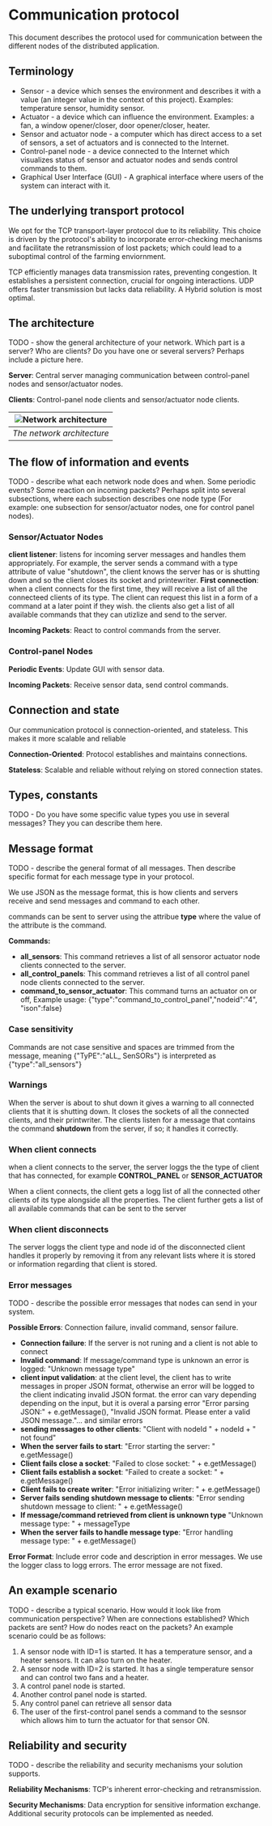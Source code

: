 # Communication protocol

This document describes the protocol used for communication between the different nodes of the
distributed application.

## Terminology

* Sensor - a device which senses the environment and describes it with a value (an integer value in
  the context of this project). Examples: temperature sensor, humidity sensor.
* Actuator - a device which can influence the environment. Examples: a fan, a window opener/closer,
  door opener/closer, heater.
* Sensor and actuator node - a computer which has direct access to a set of sensors, a set of
  actuators and is connected to the Internet.
* Control-panel node - a device connected to the Internet which visualizes status of sensor and
  actuator nodes and sends control commands to them.
* Graphical User Interface (GUI) - A graphical interface where users of the system can interact with
  it.

## The underlying transport protocol
We opt for the TCP transport-layer protocol due to its reliability. This choice is driven by the protocol's ability to incorporate error-checking mechanisms and facilitate the retransmission of lost packets; which could lead to a suboptimal control of the farming enviornment.


TCP efficiently manages data transmission rates, preventing congestion. It establishes a persistent connection, crucial for ongoing interactions. UDP offers faster transmission but lacks data reliability. A Hybrid solution is most optimal.

## The architecture

TODO - show the general architecture of your network. Which part is a server? Who are clients? 
Do you have one or several servers? Perhaps include a picture here. 

**Server**: Central server managing communication between control-panel nodes and sensor/actuator nodes.

**Clients**: Control-panel node clients and sensor/actuator node clients.


| ![Network architecture](https://github.com/FaalFlew/SMG-smart-farming-system/assets/126261797/2078438a-53ac-428d-88fc-3b27a9640a75) |
|:--:|
| *The network architecture* |

## The flow of information and events

TODO - describe what each network node does and when. Some periodic events? Some reaction on 
incoming packets? Perhaps split into several subsections, where each subsection describes one 
node type (For example: one subsection for sensor/actuator nodes, one for control panel nodes).

### Sensor/Actuator Nodes
**client listener**: listens for incoming server messages and handles them appropriately. For example, the server sends a command with a type attribute of value "shutdown", the client knows the server has or is shutting down and so the client closes its socket and printewriter. 
**First connection**: when a client connects for the first time, they will receive a list of all the connecteed clients of its type. The client can request this list in a form of a command at a later point if they wish. the clients also get a list of all available commands that they can utizlize and send to the server.

**Incoming Packets**: React to control commands from the server.

### Control-panel Nodes
**Periodic Events**: Update GUI with sensor data.

**Incoming Packets**: Receive sensor data, send control commands.

## Connection and state

Our communication protocol is connection-oriented, and stateless. This makes it more scalable and reliable

**Connection-Oriented**: Protocol establishes and maintains connections.

**Stateless**: Scalable and reliable without relying on stored connection states.

## Types, constants

TODO - Do you have some specific value types you use in several messages? They you can describe 
them here.

## Message format

TODO - describe the general format of all messages. Then describe specific format for each 
message type in your protocol.

We use JSON as the message format, this is how clients and servers receive and send messages and command to each other.

commands can be sent to server using the attribue **type** where the value of the attribute is the command.

**Commands:** 
- **all_sensors**: This command retrieves a list of all sensoror actuator node clients connected to the server.
- **all_control_panels**: This command retrieves a list of all control panel node clients connected to the server.
- **command_to_sensor_actuator**: This command turns an actuator on or off, Example usage: {"type":"command_to_control_panel","nodeid":"4", "ison":false} 

### Case sensitivity
Commands are not case sensitive and spaces are trimmed from the message, meaning {"TyPE":"aLL_ SenSORs"} is interpreted as  {"type":"all_sensors"}


### Warnings

When the server is about to shut down it gives a warning to all connected clients that it is shutting down. It closes the sockets of all the connected clients, and their printwriter.
The clients listen for a message that contains the command **shutdown** from the server, if so; it handles it correctly.

### When client connects

when a client connects to the server, the server loggs the the type of client that has connected, for example  **CONTROL_PANEL** or **SENSOR_ACTUATOR**

When a client connects, the client gets a logg list of all the connected other clients of its type alongside all the properties.
The client further gets a list of all available commands that can be sent to the server

### When client disconnects
The server loggs the client type and node id of the disconnected client handles it properly by removing it from any relevant lists where it is stored or information regarding that client is stored.

### Error messages

TODO - describe the possible error messages that nodes can send in your system.

**Possible Errors**: Connection failure, invalid command, sensor failure.
- **Connection failure**: If the server is not runing and a client is not able to connect
- **Invalid command**: If message/command type is unknown an error is logged: "Unknown message type"
- **client input validation**: at the client level, the client has to write messages in proper JSON format, otherwise an error will be logged to the client indicating invalid JSON format. the error can vary depending depending on the input, but it is overal a parsing error "Error parsing JSON:" + e.getMessage(), "Invalid JSON format. Please enter a valid JSON message."... and similar errors
- **sending messages to other clients**: "Client with nodeId " + nodeId + " not found"
- **When the server fails to start**: "Error starting the server: " e.getMessage()
- **Client fails close a socket**: "Failed to close socket: " + e.getMessage()
- **Client fails establish a socket**: "Failed to create a socket: " + e.getMessage()
- **Client fails to create writer**: "Error initializing writer: " + e.getMessage()
- **Server fails sending shutdown message to clients**: "Error sending shutdown message to client: " + e.getMessage()
- **If message/command retrieved from client is unknown type**  "Unknown message type: " + messageType
- **When the server fails to handle message type**: "Error handling message type: " + e.getMessage()

**Error Format**: Include error code and description in error messages.
We use the logger class to logg errors. The error message are not fixed.

## An example scenario

TODO - describe a typical scenario. How would it look like from communication perspective? When 
are connections established? Which packets are sent? How do nodes react on the packets? An 
example scenario could be as follows:
1. A sensor node with ID=1 is started. It has a temperature sensor, and a heater sensors. It can
   also turn on the heater.
2. A sensor node with ID=2 is started. It has a single temperature sensor and can control two fans
   and a heater.
3. A control panel node is started.
4. Another control panel node is started.
6. Any control panel can retrieve all sensor data
7. The user of the first-control panel sends a command to the sesnsor which allows him to turn the actuator for that sensor ON.


## Reliability and security

TODO - describe the reliability and security mechanisms your solution supports.

**Reliability Mechanisms**: TCP's inherent error-checking and retransmission.

**Security Mechanisms**: Data encryption for sensitive information exchange. Additional security protocols can be implemented as needed.
